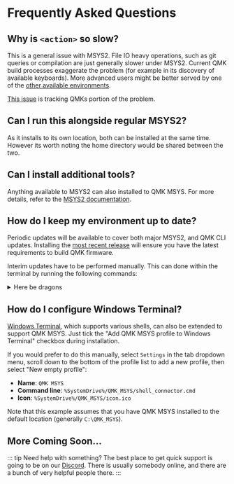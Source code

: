 # Frequently Asked Questions

## Why is `<action>` so slow?

This is a general issue with MSYS2. File IO heavy operations, such as git queries or compilation are just generally slower under MSYS2. Current QMK build processes exaggerate the problem (for example in its discovery of available keyboards). More advanced users might be better served by one of the [other available environments](https://docs.qmk.fm/#/newbs_getting_started?id=set-up-your-environment). 

[This issue](https://github.com/qmk/qmk_distro_msys/issues/23) is tracking QMKs portion of the problem.

## Can I run this alongside regular MSYS2?

As it installs to its own location, both can be installed at the same time. However its worth noting the home directory would be shared between the two.

## Can I install additional tools?

Anything available to MSYS2 can also installed to QMK MSYS. For more details, refer to the [MSYS2 documentation](https://www.msys2.org/docs/package-management/).

## How do I keep my environment up to date?

Periodic updates will be available to cover both major MSYS2, and QMK CLI updates. Installing the 
[most recent release](https://github.com/qmk/qmk_distro_msys/releases/latest) will ensure you have the latest requirements to build QMK firmware.

Interim updates have to be performed manually. This can done within the terminal by running the following commands:


<details>
  <summary>Here be dragons</summary>

```console
# Update the package database and core system packages with:
pacman -Syu  

# If needed, close QMK MSYS, run it again from Start menu. Update the rest with:
pacman -Su
```

</details>

## How do I configure Windows Terminal?

[Windows Terminal](https://apps.microsoft.com/store/detail/windows-terminal/9N0DX20HK701), which supports various shells, can also be extended to support QMK MSYS. Just tick the "Add QMK MSYS profile to Windows Terminal" checkbox during installation.

If you would prefer to do this manually, select `Settings` in the tab dropdown menu, scroll down to the bottom of the profile list to add a new profile, then select "New empty profile":

 - **Name**: `QMK MSYS`
 - **Command line**: `%SystemDrive%/QMK_MSYS/shell_connector.cmd`
 - **Icon**: `%SystemDrive%/QMK_MSYS/icon.ico`

Note that this example assumes that you have QMK MSYS installed to the default location (generally `C:\QMK_MSYS`).

## More Coming Soon...

::: tip Need help with something?
The best place to get quick support is going to be on our [Discord](https://discord.gg/Uq7gcHh). There is usually somebody online, and there are a bunch of very helpful people there.
:::
